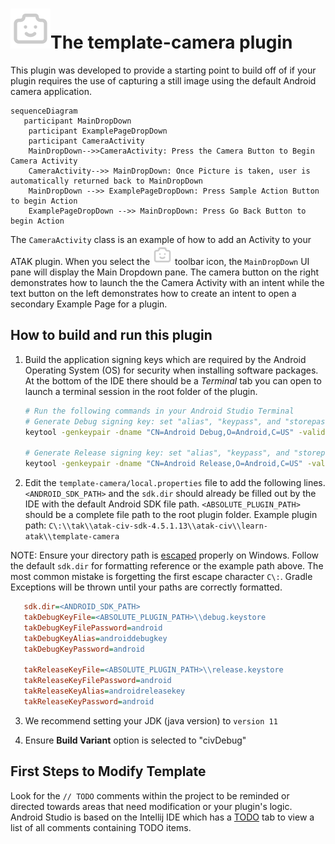 # <img src="./app/src/main/res/drawable/ic_launcher.png" height="64px"/>The template-camera plugin

This plugin was developed to provide a starting point to build off of if your plugin requires the use of capturing a still image using the default Android camera application. 



```mermaid
sequenceDiagram
   participant MainDropDown
    participant ExamplePageDropDown
    participant CameraActivity
    MainDropDown-->>CameraActivity: Press the Camera Button to Begin Camera Activity
    CameraActivity-->> MainDropDown: Once Picture is taken, user is automatically returned back to MainDropDown
    MainDropDown -->> ExamplePageDropDown: Press Sample Action Button to begin Action 
    ExamplePageDropDown -->> MainDropDown: Press Go Back Button to begin Action
```

The `CameraActivity` class is an example of how to add an Activity to your ATAK plugin. When you select the <img src="./app/src/main/res/drawable/ic_launcher.png" height="32px"/> toolbar icon, the `MainDropDown` UI pane will display the Main Dropdown pane. The camera button on the right demonstrates how to launch the the Camera Activity with an intent while the text button on the left demonstrates how to create an intent to open a secondary Example Page for a plugin.

## How to build and run this plugin

1. Build the application signing keys which are required by the Android Operating System (OS) for security when installing software packages.
   At the bottom of the IDE there should be a *Terminal* tab you can open to launch a terminal session in the root folder of the plugin.

   ```sh
   # Run the following commands in your Android Studio Terminal
   # Generate Debug signing key: set "alias", "keypass", and "storepass" flag values as desired
   keytool -genkeypair -dname "CN=Android Debug,O=Android,C=US" -validity 9999 -keystore debug.keystore -alias androiddebugkey -keypass android -storepass android 
   
   # Generate Release signing key: set "alias", "keypass", and "storepass" flag values as desired
   keytool -genkeypair -dname "CN=Android Release,O=Android,C=US" -validity 9999 -keystore release.keystore -alias androidreleasekey -keypass android -storepass android 
   ```

2. Edit the `template-camera/local.properties` file to add the following lines.`<ANDROID_SDK_PATH>` and the `sdk.dir` should already be filled out by the IDE with the default Android SDK file path. `<ABSOLUTE_PLUGIN_PATH>` should be a complete file path to the root plugin folder. 
   Example plugin path: `C\:\\tak\\atak-civ-sdk-4.5.1.13\\atak-civ\\learn-atak\\template-camera`
   

NOTE: Ensure your directory path is [escaped](https://www.gnu.org/software/bash/manual/html_node/Escape-Character.html) properly on Windows. Follow the default `sdk.dir` for formatting reference or the example path above. The most common mistake is forgetting the first escape character `C\:`. Gradle Exceptions will be thrown until your paths are correctly formatted.

```ini
   sdk.dir=<ANDROID_SDK_PATH>
   takDebugKeyFile=<ABSOLUTE_PLUGIN_PATH>\\debug.keystore
   takDebugKeyFilePassword=android
   takDebugKeyAlias=androiddebugkey
   takDebugKeyPassword=android
   
   takReleaseKeyFile=<ABSOLUTE_PLUGIN_PATH>\\release.keystore
   takReleaseKeyFilePassword=android
   takReleaseKeyAlias=androidreleasekey
   takReleaseKeyPassword=android
```

3. We recommend setting your JDK (java version) to `version 11` 

4. Ensure **Build Variant** option is selected to "civDebug"

## First Steps to Modify Template

Look for the `// TODO` comments within the project to be reminded or directed towards areas that need modification or your plugin's logic. Android Studio is based on the Intellij IDE which has a [TODO](https://www.jetbrains.com/help/idea/using-todo.html) tab to view a list of all comments containing TODO items.